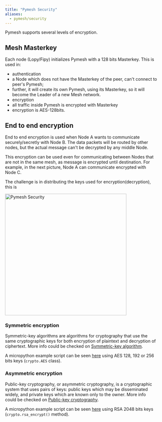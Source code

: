 ```yaml
---
title: "Pymesh Security"
aliases:
  - pymesh/security
---
```


Pymesh supports several levels of encryption.

## Mesh Masterkey

Each node (Lopy/Fipy) initializes Pymesh with a 128 bits Masterkey. This is used in:

* authentication
 * a Node which does not have the Masterkey of the peer, can't connect to peer's Pymesh;
 * further, it will create its own Pymesh, using its Masterkey, so it will become the Leader of a new Mesh network.
* encryption
 * all traffic inside Pymesh is encrypted with Masterkey
  * encryption is AES-128bits.

## End to end encryption
End to end encryption is used when Node A wants to communicate securely/secretly with Node B. The data packets will be routed by other nodes, but the actual message can't be decrypted by any middle Node.

This encryption can be used even for communicating between Nodes that are not in the same mesh, as message is encrypted until destination. For example, in the next picture, Node A can communicate encrypted with Node C.

The challenge is in distributing the keys used for encryption(decryption), this is

<img src="/gitbook/assets/pymesh/security.png" alt="Pymesh Security" width="400"/>

### Symmetric encryption

Symmetric-key algorithms are algorithms for cryptography that use the same cryptographic keys for both encryption of plaintext and decryption of ciphertext. More info could be checked on [Symmetric-key algorithm](https://en.wikipedia.org/wiki/Symmetric-key_algorithm).

A micropython example script can be seen [here](../../firmwareapi/pycom/aes.md) using AES 128, 192 or 256 bits keys (`crypto.AES` class).

### Asymmetric encryption

Public-key cryptography, or asymmetric cryptography, is a cryptographic system that uses pairs of keys: public keys which may be disseminated widely, and private keys which are known only to the owner. More info could be checked on [Public-key cryptography](https://en.wikipedia.org/wiki/Public-key_cryptography).

A micropython example script can be seen [here](../../firmwareapi/micropython/ucrypto.md) using RSA 2048 bits keys (`crypto.rsa_encrypt()` method).
